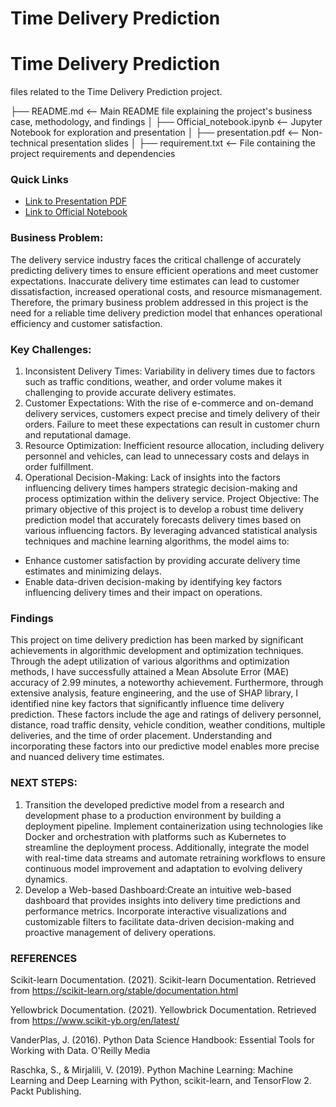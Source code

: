 # Time Delivery Prediction

# Time Delivery Prediction

 files related to the Time Delivery Prediction project.

├── README.md                   <-- Main README file explaining the project's business case, methodology, and findings
│
├── Official_notebook.ipynb     <-- Jupyter Notebook for exploration and presentation
│
├── presentation.pdf            <-- Non-technical presentation slides
│
├── requirement.txt             <-- File containing the project requirements and dependencies


### Quick Links
- [Link to Presentation PDF](https://github.com/songthao1610/Food-Delivery-Time-Prediction/blob/main/presentation.pdf)
- [Link to Official Notebook](https://github.com/songthao1610/Food-Delivery-Time-Prediction/blob/main/official_notebook.ipynb)

### Business Problem: 
The delivery service industry faces the critical challenge of accurately predicting delivery times to ensure efficient operations and meet customer expectations. Inaccurate delivery time estimates can lead to customer dissatisfaction, increased operational costs, and resource mismanagement. Therefore, the primary business problem addressed in this project is the need for a reliable time delivery prediction model that enhances operational efficiency and customer satisfaction.
### Key Challenges:
1. Inconsistent Delivery Times: Variability in delivery times due to factors such as traffic conditions, weather, and order volume makes it challenging to provide accurate delivery estimates.
2. Customer Expectations: With the rise of e-commerce and on-demand delivery services, customers expect precise and timely delivery of their orders. Failure to meet these expectations can result in customer churn and reputational damage.
3. Resource Optimization: Inefficient resource allocation, including delivery personnel and vehicles, can lead to unnecessary costs and delays in order fulfillment.
4. Operational Decision-Making: Lack of insights into the factors influencing delivery times hampers strategic decision-making and process optimization within the delivery service.
Project Objective:
The primary objective of this project is to develop a robust time delivery prediction model that accurately forecasts delivery times based on various influencing factors. By leveraging advanced statistical analysis techniques and machine learning algorithms, the model aims to:
-  Enhance customer satisfaction by providing accurate delivery time estimates and minimizing delays.
- Enable data-driven decision-making by identifying key factors influencing delivery times and their impact on operations.
### Findings
This project on time delivery prediction has been marked by significant achievements in algorithmic development and optimization techniques. Through the adept utilization of various algorithms and optimization methods, I have successfully attained a Mean Absolute Error (MAE) accuracy of 2.99 minutes, a noteworthy achievement. 
Furthermore, through extensive analysis, feature engineering, and the use of SHAP library, I identified nine key factors that significantly influence time delivery prediction. These factors include the age and ratings of delivery personnel, distance, road traffic density, vehicle condition, weather conditions, multiple deliveries, and the time of order placement. Understanding and incorporating these factors into our predictive model enables more precise and nuanced delivery time estimates. 
### NEXT STEPS:
1. Transition the developed predictive model from a research and development phase to a production environment by building a deployment pipeline. Implement containerization using technologies like Docker and orchestration with platforms such as Kubernetes to streamline the deployment process. Additionally, integrate the model with real-time data streams and automate retraining workflows to ensure continuous model improvement and adaptation to evolving delivery dynamics.
2. Develop a Web-based Dashboard:Create an intuitive web-based dashboard that provides insights into delivery time predictions and performance metrics. Incorporate interactive visualizations and customizable filters to facilitate data-driven decision-making and proactive management of delivery operations. 
### REFERENCES
Scikit-learn Documentation. (2021). Scikit-learn Documentation. Retrieved from https://scikit-learn.org/stable/documentation.html

Yellowbrick Documentation. (2021). Yellowbrick Documentation. Retrieved from https://www.scikit-yb.org/en/latest/

VanderPlas, J. (2016). Python Data Science Handbook: Essential Tools for Working with Data. O'Reilly Media

Raschka, S., & Mirjalili, V. (2019). Python Machine Learning: Machine Learning and Deep Learning with Python, scikit-learn, and TensorFlow 2. Packt Publishing.
